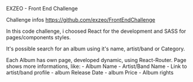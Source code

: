 EXZEO - Front End Challenge

Challenge infos https://github.com/exzeo/FrontEndChallenge

In this code challenge, i choosed React for the development and SASS for pages/components styles.

It's possible search for an album using it's name, artist/band or Category.

Each Album has own page, developed dynamic, using React-Router. Page shows more informations, like:
   \- Album Name
    \- Artist/Band Name
    \- Link to artist/band profile
    \- album Release Date
    \- album Price
    \- Album rights
